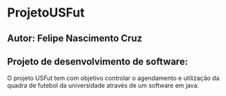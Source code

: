 # ProjetoUSFut

## Autor: Felipe Nascimento Cruz

## Projeto de desenvolvimento de software: 

O projeto USFut tem com objetivo controlar o agendamento e utilização da quadra de futebol da universidade através de um software em java.
